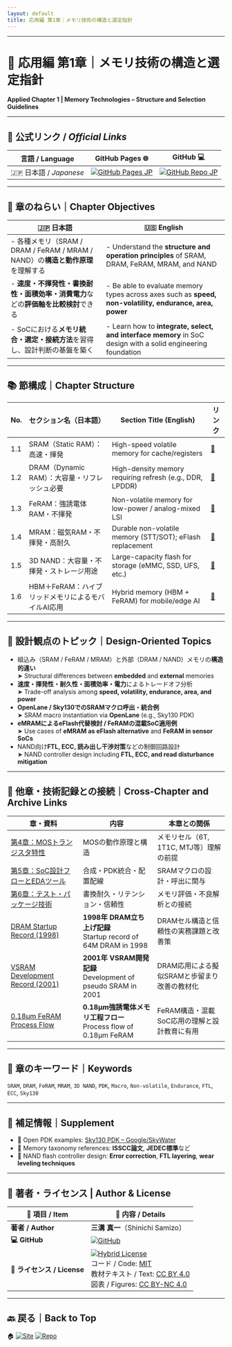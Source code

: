 ```yaml
---
layout: default
title: 応用編 第1章｜メモリ技術の構造と選定指針 
---
```


---

# 💾 応用編 第1章｜メモリ技術の構造と選定指針  
**Applied Chapter 1 | Memory Technologies – Structure and Selection Guidelines**

---

## 🔗 公式リンク / *Official Links*

| 言語 / Language | GitHub Pages 🌐 | GitHub 💻 |
|-----------------|----------------|-----------|
| 🇯🇵 日本語 / *Japanese* | [![GitHub Pages JP](https://img.shields.io/badge/GitHub%20Pages-日本語版-brightgreen?logo=github)](https://samizo-aitl.github.io/Edusemi-v4x/d_chapter1_memory_technologies/) | [![GitHub Repo JP](https://img.shields.io/badge/GitHub-日本語版-blue?logo=github)](https://github.com/Samizo-AITL/Edusemi-v4x/tree/main/d_chapter1_memory_technologies) |

---

## 🎯 章のねらい｜Chapter Objectives

| 🇯🇵 日本語                                                                                                      | 🇺🇸 English                                                                                                   |
|---------------------------------------------------------------------------------------------------------------|---------------------------------------------------------------------------------------------------------------|
| - 各種メモリ（SRAM / DRAM / FeRAM / MRAM / NAND）の**構造と動作原理**を理解する                                 | - Understand the **structure and operation principles** of SRAM, DRAM, FeRAM, MRAM, and NAND                 |
| - **速度・不揮発性・書換耐性・面積効率・消費電力**などの**評価軸を比較検討**できる                              | - Be able to evaluate memory types across axes such as **speed, non-volatility, endurance, area, power**     |
| - SoCにおける**メモリ統合・選定・接続方法**を習得し、設計判断の基盤を築く                                       | - Learn how to **integrate, select, and interface memory** in SoC design with a solid engineering foundation |

---

## 📚 節構成｜Chapter Structure

| No. | セクション名（日本語）                             | Section Title (English)                                    | リンク |
|-----|----------------------------------------------------|-------------------------------------------------------------|--------|
| 1.1 | SRAM（Static RAM）：高速・揮発                      | High-speed volatile memory for cache/registers              | [📎](sram.md) |
| 1.2 | DRAM（Dynamic RAM）：大容量・リフレッシュ必要       | High-density memory requiring refresh (e.g., DDR, LPDDR)    | [📎](dram.md) |
| 1.3 | FeRAM：強誘電体RAM・不揮発                          | Non-volatile memory for low-power / analog-mixed LSI        | [📎](feram.md) |
| 1.4 | MRAM：磁気RAM・不揮発・高耐久                        | Durable non-volatile memory (STT/SOT); eFlash replacement    | [📎](mram.md) |
| 1.5 | 3D NAND：大容量・不揮発・ストレージ用途              | Large-capacity flash for storage (eMMC, SSD, UFS, etc.)     | [📎](3dnand.md) |
| 1.6 | HBM＋FeRAM：ハイブリッドメモリによるモバイルAI応用   | Hybrid memory (HBM + FeRAM) for mobile/edge AI              | [📎](hbm_feram.md) |

---

## 🧠 設計観点のトピック｜Design-Oriented Topics

- 組込み（SRAM / FeRAM / MRAM）と外部（DRAM / NAND）メモリの**構造的違い**  
  ➤ Structural differences between **embedded** and **external** memories  
- **速度・揮発性・耐久性・面積効率・電力**によるトレードオフ分析  
  ➤ Trade-off analysis among **speed, volatility, endurance, area, and power**  
- **OpenLane / Sky130でのSRAMマクロ呼出・統合例**  
  ➤ SRAM macro instantiation via **OpenLane** (e.g., Sky130 PDK)  
- **eMRAMによるeFlash代替検討 / FeRAMの混載SoC適用例**  
  ➤ Use cases of **eMRAM as eFlash alternative** and **FeRAM in sensor SoCs**  
- NAND向け**FTL, ECC, 読み出し干渉対策**などの制御回路設計  
  ➤ NAND controller design including **FTL, ECC, and read disturbance mitigation**

---

## 🔗 他章・技術記録との接続｜Cross-Chapter and Archive Links

| 章・資料 | 内容 | 本章との関係 |
|-----------|------|-------------|
| [第4章：MOSトランジスタ特性](../chapter4_mos_characteristics/) | MOSの動作原理と構造 | メモリセル（6T, 1T1C, MTJ等）理解の前提 |
| [第5章：SoC設計フローとEDAツール](../chapter5_soc_design_flow/) | 合成・PDK統合・配置配線 | SRAMマクロの設計・呼出に関与 |
| [第6章：テスト・パッケージ技術](../chapter6_test_and_package/) | 書換耐久・リテンション・信頼性 | メモリ評価・不良解析との接続 |
| [DRAM Startup Record (1998)](https://github.com/Samizo-AITL/Edusemi-Plus/blob/main/archive/in1998/DRAM_Startup_64M_1998.md) | **1998年 DRAM立ち上げ記録**<br>Startup record of 64M DRAM in 1998 | DRAMセル構造と信頼性の実務課題と改善策 |
| [VSRAM Development Record (2001)](https://github.com/Samizo-AITL/Edusemi-Plus/blob/main/archive/in2001/VSRAM_2001.md) | **2001年 VSRAM開発記録**<br>Development of pseudo SRAM in 2001 | DRAM応用による擬似SRAMと歩留まり改善の教材化 |
| [0.18µm FeRAM Process Flow](./doc_FeRAM/0.18um_FeRAM_ProcessFlow.md) | **0.18µm強誘電体メモリ工程フロー**<br>Process flow of 0.18µm FeRAM | FeRAM構造・混載SoC応用の理解と設計教育に有用 |

---

## 🧩 章のキーワード｜Keywords

`SRAM`, `DRAM`, `FeRAM`, `MRAM`, `3D NAND`, `PDK`, `Macro`, `Non-volatile`, `Endurance`, `FTL`, `ECC`, `Sky130`

---

## 📌 補足情報｜Supplement

- 🔗 Open PDK examples: [Sky130 PDK – Google/SkyWater](https://skywater-pdk.readthedocs.io)  
- 📄 Memory taxonomy references: **ISSCC論文**, **JEDEC標準**など  
- 📘 NAND flash controller design: **Error correction**, **FTL layering**, **wear leveling techniques**

---

## 👤 **著者・ライセンス | Author & License**

| 📌 項目 / Item | 📄 内容 / Details |
|------|------|
| **著者 / Author** | **三溝 真一**（Shinichi Samizo） |
| **💻 GitHub** | [![GitHub](https://img.shields.io/badge/GitHub-Samizo--AITL-blue?style=for-the-badge&logo=github)](https://github.com/Samizo-AITL) |
| **📜 ライセンス / License** | [![Hybrid License](https://img.shields.io/badge/License-Hybrid-blueviolet?style=for-the-badge)](https://samizo-aitl.github.io/Edusemi-v4x/#-ライセンス--license)<br>コード / Code: [MIT](https://opensource.org/licenses/MIT)<br>教材テキスト / Text: [CC BY 4.0](https://creativecommons.org/licenses/by/4.0/)<br>図表 / Figures: [CC BY-NC 4.0](https://creativecommons.org/licenses/by-nc/4.0/) |

---

## 🔙 戻る｜Back to Top

🏠 [![Site](https://img.shields.io/badge/Site-Edusemi--v4x-lightgrey?style=for-the-badge&logo=githubpages&labelColor=555&color=brightgreen)](../) [![Repo](https://img.shields.io/badge/Repo-Edusemi--v4x-lightgrey?style=for-the-badge&logo=github&labelColor=555&color=blue)](https://github.com/Samizo-AITL/Edusemi-v4x)

